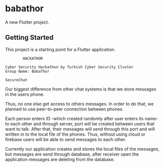 # babathor
A new Flutter project.

## Getting Started

This project is a starting point for a Flutter application.
			
			HACKATHOR
			
	Cyber Security Hackathon by Turkish Cyber Security Cluster
	Group Name: BabaThor

	SecureChat


Our biggest difference from other chat systems is that we store messages in the users phone.


Thus, no one else get access to others messages. In order to do that, we planned to use peer-to-peer connection between phones. 

Each person enters  ID -which created randomly after user enters its name- to each other and through server, port will be created between users that want to talk. 
After that, their messages will send through this port and will written in to the local file of the phones. 
Thus, without using cloud or firebase users will be able to send messages to each other. 

Currently our application creates and stores the local files of the messages, but messages are send through database, after receiver open the application messages are deleting from the database.
